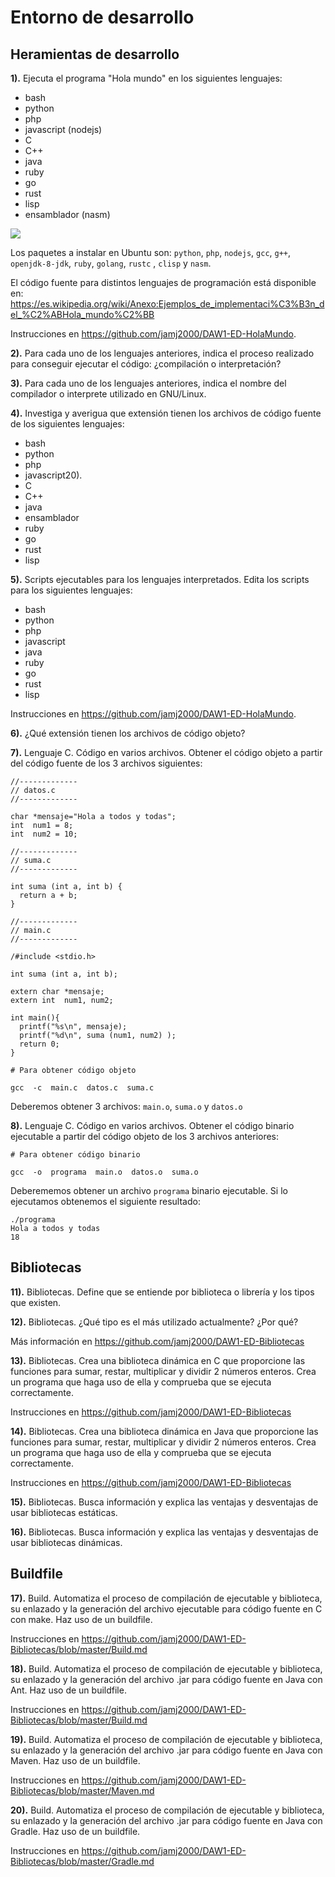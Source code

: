 # Entorno de desarrollo

## Heramientas de desarrollo

**1).** Ejecuta el programa "Hola mundo" en los siguientes lenguajes:

- bash
- python
- php
- javascript (nodejs)
- C
- C++
- java
- ruby
- go
- rust
- lisp
- ensamblador (nasm)

![](/home/yammy/snap/typora/74/.config/Typora/typora-user-images/image-20221004101551869.png)

Los paquetes a instalar en Ubuntu son: `python`, `php`, `nodejs`, `gcc`, `g++`, `openjdk-8-jdk`, `ruby`, `golang`, `rustc` , `clisp` y `nasm`.

El código fuente para distintos lenguajes de programación está disponible en: https://es.wikipedia.org/wiki/Anexo:Ejemplos_de_implementaci%C3%B3n_del_%C2%ABHola_mundo%C2%BB

Instrucciones en https://github.com/jamj2000/DAW1-ED-HolaMundo.



**2).** Para cada uno de los lenguajes anteriores, indica el proceso realizado para conseguir ejecutar el código: ¿compilación o interpretación?



**3).** Para cada uno de los lenguajes anteriores, indica el nombre del compilador o interprete utilizado en GNU/Linux.



**4).** Investiga y averigua que extensión tienen los archivos de código fuente de los siguientes lenguajes:

   - bash
   - python
   - php
   - javascript20).
   - C
   - C++
   - java
   - ensamblador
   - ruby
   - go
   - rust
   - lisp



**5).** Scripts ejecutables para los lenguajes interpretados. Edita los scripts para los siguientes lenguajes:

   - bash
   - python
   - php
   - javascript
   - java
   - ruby
   - go
   - rust
   - lisp

Instrucciones en https://github.com/jamj2000/DAW1-ED-HolaMundo.



**6).** ¿Qué extensión tienen los archivos de código objeto?



**7).** Lenguaje C. Código en varios archivos. Obtener el código objeto a partir del código fuente de los 3 archivos siguientes:

```lang-c
//-------------
// datos.c
//-------------

char *mensaje="Hola a todos y todas";
int  num1 = 8;
int  num2 = 10; 
```

```lang-c
//-------------
// suma.c
//-------------

int suma (int a, int b) {
  return a + b;
}
```

```lang-c
//-------------
// main.c
//-------------

/#include <stdio.h>

int suma (int a, int b);

extern char *mensaje;
extern int  num1, num2;

int main(){
  printf("%s\n", mensaje);
  printf("%d\n", suma (num1, num2) );
  return 0;
}
```

```lang-c
# Para obtener código objeto

gcc  -c  main.c  datos.c  suma.c
```

Deberemos obtener 3 archivos:  `main.o`,  `suma.o`  y `datos.o`



**8).** Lenguaje C. Código en varios archivos. Obtener el código binario ejecutable a partir del código objeto de los 3 archivos anteriores:

```lang-c
# Para obtener código binario

gcc  -o  programa  main.o  datos.o  suma.o
```

Deberememos obtener un archivo `programa` binario ejecutable. Si lo ejecutamos obtenemos el siguiente resultado:

```lang-c
./programa
Hola a todos y todas
18
```





## Bibliotecas

**11).** Bibliotecas. Define que se entiende por biblioteca o librería y los tipos que existen.



**12).** Bibliotecas. ¿Qué tipo es el más utilizado actualmente? ¿Por qué?

Más información en https://github.com/jamj2000/DAW1-ED-Bibliotecas



**13).** Bibliotecas. Crea una biblioteca dinámica en C que proporcione  las funciones para sumar, restar, multiplicar y dividir 2 números  enteros. Crea un programa que haga uso de ella y comprueba que se ejecuta  correctamente.

Instrucciones en https://github.com/jamj2000/DAW1-ED-Bibliotecas



**14).** Bibliotecas. Crea una biblioteca dinámica en Java que proporcione las funciones para sumar, restar, multiplicar y dividir 2 números  enteros. Crea un programa que haga uso de ella y comprueba que se ejecuta  correctamente.

Instrucciones en https://github.com/jamj2000/DAW1-ED-Bibliotecas



**15).** Bibliotecas. Busca información y explica las ventajas y desventajas de usar bibliotecas estáticas.



**16).** Bibliotecas. Busca información y explica las ventajas y desventajas de usar bibliotecas dinámicas.





## Buildfile

**17).** Build. Automatiza el proceso de compilación de ejecutable y  biblioteca, su enlazado y la generación del archivo ejecutable para  código fuente en C con make. Haz uso de un buildfile.    

Instrucciones en https://github.com/jamj2000/DAW1-ED-Bibliotecas/blob/master/Build.md 



**18).** Build. Automatiza el proceso de compilación de ejecutable y  biblioteca, su enlazado y la generación del archivo .jar para código  fuente en Java con Ant. Haz uso de un buildfile.    

Instrucciones en https://github.com/jamj2000/DAW1-ED-Bibliotecas/blob/master/Build.md 



**19).** Build. Automatiza el proceso de compilación de ejecutable y  biblioteca, su enlazado y la generación del archivo .jar para código  fuente en Java con Maven. Haz uso de un buildfile.    

Instrucciones en https://github.com/jamj2000/DAW1-ED-Bibliotecas/blob/master/Maven.md 



**20).** Build. Automatiza el proceso de compilación de ejecutable y  biblioteca, su enlazado y la generación del archivo .jar para código  fuente en Java con Gradle. Haz uso de un buildfile.    

Instrucciones en https://github.com/jamj2000/DAW1-ED-Bibliotecas/blob/master/Gradle.md 

